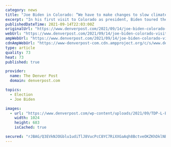 ```yaml
---
category: news
title: "Joe Biden in Colorado: “We have to make changes to slow climate change now”"
excerpt: "In his first visit to Colorado as president, Biden toured the National Renewable Energy Laboratory campus in Arvada, which is home to the National Wind Technology Center."
publishedDateTime: 2021-09-14T22:03:00Z
originalUrl: "https://www.denverpost.com/2021/09/14/joe-biden-colorado-visit-climate-energy-infrastructure/"
webUrl: "https://www.denverpost.com/2021/09/14/joe-biden-colorado-visit-climate-energy-infrastructure/"
ampWebUrl: "https://www.denverpost.com/2021/09/14/joe-biden-colorado-visit-climate-energy-infrastructure/amp/"
cdnAmpWebUrl: "https://www-denverpost-com.cdn.ampproject.org/c/s/www.denverpost.com/2021/09/14/joe-biden-colorado-visit-climate-energy-infrastructure/amp/"
type: article
quality: 73
heat: 73
published: true

provider:
  name: The Denver Post
  domain: denverpost.com

topics:
  - Election
  - Joe Biden

images:
  - url: "https://www.denverpost.com/wp-content/uploads/2021/09/TDP-L-BIDEN_899.jpg?w=1024&#038;h=683"
    width: 1024
    height: 683
    isCached: true

secured: "rJBAG/Q3EVkNJOGblu1udiTlJ8VucPcC8YC7RiXXGaAqh8BctveOKZKhDklNBfX5s+xIjhOH93V6ujXLNaNEOlVxCIzxWWRg3a9FjoTuJWlU0oO7E53M6uerj5q7qCUb/2imGmgFkEu01jCOfVchbDsHqunP3u2RagzE3jR1f9XAu7WC7OX3+AQTxFdHq4cBJmezDhwAOacxRXEU91UNnZPO/6AO80KUob/y45G0uNMKaWLf5NDbEogeQnow0Mb4gNGma5Pj5DSxoaa65ZVEr0lPfXTx7sJrUANCUUoUbvvZMS4pFlRvNRsAoPQRtGODEoLimm+yqmVghR0h8LIeKYTuKFuw9J9uomHgc2jZWCo=;ZXTUr7d0EPIC3d71UKLdDw=="
---
```


